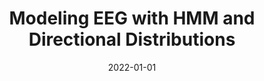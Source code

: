 ---
title: Modeling EEG with HMM and Directional Distributions
summary: Hidden Markov Models with directional distributions were used 
tags:
  - Math
  - ML
date: 2022-01-01
external_link: https://github.com/artuntun/EM-HMM-directional-distributions
---